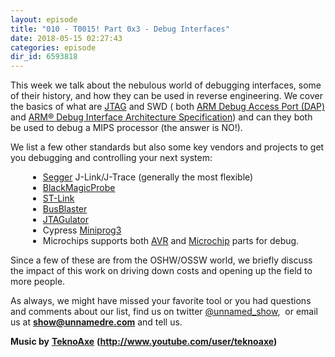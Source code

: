 ```yaml
---
layout: episode
title: "010 - T0015! Part 0x3 - Debug Interfaces"
date: 2018-05-15 02:27:43
categories: episode
dir_id: 6593818
---
```

<p><span style="font-weight: 400;">This week we talk about the nebulous world of debugging interfaces, some of their history, and how they can be used in reverse engineering. We cover the basics of what are</span> <a href= "https://www.xjtag.com/about-jtag/what-is-jtag/"><span style= "font-weight: 400;">JTAG</span></a> <span style= "font-weight: 400;">and SWD ( both</span> <a href= "http://infocenter.arm.com/help/index.jsp?topic=/com.arm.doc.ddi0314h/Chdiaihc.html"> <span style="font-weight: 400;">ARM Debug Access Port (DAP)</span></a> <span style="font-weight: 400;">and</span> <a href="https://static.docs.arm.com/ihi0031/d/debug_interface_v5_2_architecture_specification_IHI0031D.pdf"> <span style="font-weight: 400;">ARM® Debug Interface Architecture Specification</span></a><span style="font-weight: 400;">) and can they both be used to debug a MIPS processor (the answer is NO!).</span></p> <p><span style="font-weight: 400;">We list a few other standards but also some key vendors and projects to get you debugging and controlling your next system:</span></p> <div style="margin-left: 2em;"> <ul> <li style="font-weight: 400;"><a href= "https://www.segger.com/"><span style= "font-weight: 400;">Segger</span></a> <span style= "font-weight: 400;">J-Link/J-Trace (generally the most flexible)</span></li> <li style="font-weight: 400;"><a href= "https://1bitsquared.com/products/black-magic-probe"><span style= "font-weight: 400;">BlackMagicProbe</span></a></li> <li style="font-weight: 400;"><a href= "http://www.st.com/en/development-tools/st-link-v2.html"><span style="font-weight: 400;"> ST-Link</span></a></li> <li style="font-weight: 400;"><a href= "http://dangerousprototypes.com/docs/Bus_Blaster"><span style= "font-weight: 400;">BusBlaster</span></a></li> <li style="font-weight: 400;"><a href= "http://www.grandideastudio.com/jtagulator/"><span style= "font-weight: 400;">JTAGulator</span></a></li> <li style="font-weight: 400;"><span style= "font-weight: 400;">Cypress</span> <a href= "http://www.cypress.com/documentation/development-kitsboards/cy8ckit-002-psoc-miniprog3-program-and-debug-kit"> <span style="font-weight: 400;">Miniprog3</span></a></li> <li style="font-weight: 400;"><span style= "font-weight: 400;">Microchips supports both</span> <a href= "http://www.microchip.com/developmenttools/Listing.aspx?CatID=cb147543-e74e-4150-8d53-f2ceafb39e0b&LeftNavId=cb147543-e74e-4150-8d53-f2ceafb39e0b"> <span style="font-weight: 400;">AVR</span></a> <span style= "font-weight: 400;">and</span> <a href= "http://www.microchip.com/developmenttools/listing.aspx?catid=a063fb83-a427-45b7-afa0-71cc9e8f8c44&leftnavid=a063fb83-a427-45b7-afa0-71cc9e8f8c44"> <span style="font-weight: 400;">Microchip</span></a> <span style= "font-weight: 400;">parts for debug.</span></li> </ul> </div> <p><span style="font-weight: 400;">Since a few of these are from the OSHW/OSSW world, we briefly discuss the impact of this work on driving down costs and opening up the field to more people.</span></p> <p><span style="font-weight: 400;">As always, we might have missed your favorite tool or you had questions and comments about our list, find us on twitter</span> <a href= "https://twitter.com/unnamed_show"><span style= "font-weight: 400;">@unnamed_show</span></a><span style= "font-weight: 400;">,  or email us at</span> <a href= "mailto:show@unnamedre.com"><strong>show@unnamedre.com</strong></a> <span style="font-weight: 400;">and tell us.</span></p> <p><strong>Music by</strong> <a href= "http://www.teknoaxe.com"><strong>TeknoAxe</strong></a> <strong>(</strong><a href= "http://www.youtube.com/user/teknoaxe"><strong>http://www.youtube.com/user/teknoaxe</strong></a><strong>)</strong></p>